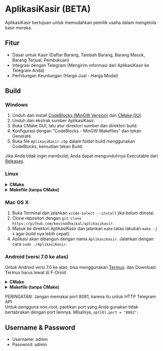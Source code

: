 # AplikasiKasir (BETA)
AplikasiKasir bertujuan untuk memudahkan pemilik usaha dalam mengelola kasir mereka.

## Fitur
- Dasar untuk Kasir (Daftar Barang, Tambah Barang, Barang Masuk, Barang Terjual, Pembukuan)
- Integrasi dengan Telegram (Mengirim informasi dari AplikasiKasir ke Telegram Anda)
- Perhitungan Keuntungan (Harga Jual - Harga Modal)

## Build
### Windows
1. Unduh dan install [CodeBlocks (MinGW Version)](https://sourceforge.net/projects/codeblocks/files/Binaries/20.03/Windows/codeblocks-20.03mingw-setup.exe) dan [CMake GUI](https://cmake.org/download/).
2. Unduh dan ekstrak sumber AplikasiKasir.
3. Buka CMake GUI, lalu atur direktori sumber dan direktori build.
4. Konfigurasi dengan "CodeBlocks - MinGW Makefiles" dan tekan Generate.
5. Buka file `AplikasiKasir.cbp` dalam folder build menggunakan CodeBlocks, kemudian tekan Build.

Jika Anda tidak ingin membuild, Anda dapat mengunduhnya Executable dari [Releases](https://github.com/KevinAdhaikal/AplikasiKasir/releases).

### Linux
<details><summary><b>CMake</b></summary>

1. Update repositori APT dengan `apt update`.
2. Instal paket yang diperlukan dengan `apt install git build-essential cmake -y`.
3. Clone repositori dengan cara `git clone https://github.com/KevinAdhaikal/AplikasiKasir`.
4. Masuk ke direktori AplikasiKasir dan buat folder build: `cd AplikasiKasir && mkdir build && cd build`.
5. Lakukan `cmake ..` untuk membuat Makefile.
6. Jalankan `make` untuk membuild aplikasi (atau lakukan `make -j 4` agar build nya lebih cepat).
7. Untuk menjalankan aplikasi, ketik `sudo ./AplikasiKasir`.

</details>

<details><summary><b>Makefile (tanpa CMake)</b></summary>

1. Update repositori APT dengan `apt update`.
2. Instal paket yang diperlukan dengan `apt install git build-essential -y`.
3. Clone repositori dengan cara `git clone https://github.com/KevinAdhaikal/AplikasiKasir`.
4. Masuk ke direktori AplikasiKasir, ketik: `cd AplikasiKasir`.
5. Untuk build aplikasi Jalankan, ketik: `make` (atau lakukan `make -j 4` agar build nya lebih cepat).
6. Untuk menjalankan aplikasi, ketik `sudo ./AplikasiKasir`

</details>

### Mac OS X
1. Buka Terminal dan jalankan `xcode-select --install` jika belum diinstal.
2. Clone repositori dengan `git clone https://github.com/kevinadhaikal/aplikasikasir`.
3. Masuk ke direktori AplikasiKasir dan jalankan `make` (atau lakukan `make -j 4` agar build nya lebih cepat).
4. Aplikasi akan dibangun dengan nama `AplikasiKasir`. Jalankan dengan cara `sudo ./AplikasiKasir`.

### Android (versi 7.0 ke atas)
Untuk Android versi 7.0 ke atas, bisa menggunakan [Termux](https://f-droid.org/id/packages/com.termux/). dan Download Termux harus lewat di F-Droid

<details><summary><b>CMake</b></summary>

1. Buka Termux dan jalankan `pkg update`.
2. Instal paket yang diperlukan dengan `pkg install git build-essential cmake -y`.
3. Clone repositori dengan cara `git clone https://github.com/KevinAdhaikal/AplikasiKasir`.
4. Masuk ke direktori "AplikasiKasir" dan edit file `src/main.c` untuk mengganti port (jika hape anda tidak di-root, gunakan port di atas 1024).
5. buat folder "build" lalu jalankan cmake untuk membuat Makefile: `mkdir build; cd build; cmake ..`.
6. Jalankan `make` untuk membuild aplikasi (atau lakukan `make -j 4` agar build nya lebih cepat).
7. Untuk menjalankan aplikasi, ketik `./AplikasiKasir` (Untuk pengguna root. bisa menjalankan AplikasiKasir, dengan melakukan `sudo ./AplikasiKasir`).

</details>

<details><summary><b>Makefile (tanpa CMake)</b></summary>

1. Buka Termux dan jalankan `pkg update`.
2. Instal paket yang diperlukan dengan `pkg install git build-essential -y`.
3. Clone repositori dengan cara `git clone https://github.com/KevinAdhaikal/AplikasiKasir`.
4. Masuk ke direktori "AplikasiKasir" dan edit file `src/main.c` untuk mengganti port (jika hape anda tidak di-root, gunakan port di atas 1024).
5. buat folder "build" lalu jalankan cmake untuk membuat Makefile: `mkdir build; cd build; cmake ..`.
6. Untuk build aplikasi, ketik: `make` (atau lakukan `make -j 4` agar build nya lebih cepat).
7. Untuk menjalankan aplikasi, ketik `./AplikasiKasir` (Untuk pengguna root. bisa menjalankan AplikasiKasir, dengan melakukan `sudo ./AplikasiKasir`).

</details>

PERINGATAN: Jangan memakai port 8081, karena itu untuk HTTP Telegram API<br>
Untuk pengguna non-root, pastikan port yang Anda gunakan tidak bertabrakan dengan port lainnya. Misalnya, `opt[0].port = "8082"`.

## Username & Password
- Username: admin
- Password: admin
